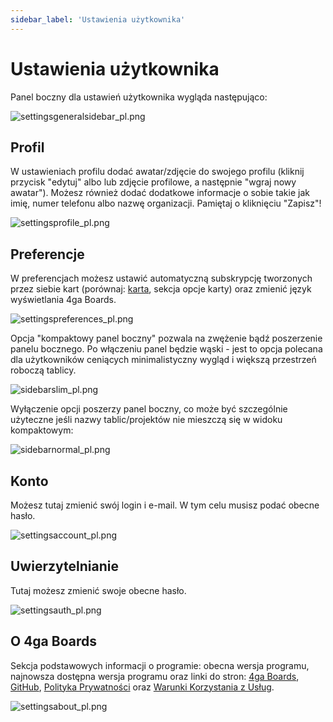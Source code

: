 ```yaml
---
sidebar_label: 'Ustawienia użytkownika'
---
```


# Ustawienia użytkownika

Panel boczny dla ustawień użytkownika wygląda następująco:

![settingsgeneralsidebar_pl.png](@site/pictures/settingsgeneralsidebar_pl.png)

## Profil
W ustawieniach profilu dodać awatar/zdjęcie do swojego profilu (kliknij przycisk "edytuj" albo lub zdjęcie profilowe, a następnie "wgraj nowy awatar"). Możesz również dodać dodatkowe informacje o sobie takie jak imię, numer telefonu albo nazwę organizacji. Pamiętaj o kliknięciu "Zapisz"!

![settingsprofile_pl.png](@site/pictures/settingsprofile_pl.png)

## Preferencje
W preferencjach możesz ustawić automatyczną subskrypcję tworzonych przez siebie kart (porównaj: [karta](./card), sekcja opcje karty) oraz zmienić język wyświetlania 4ga Boards.

![settingspreferences_pl.png](@site/pictures/settingspreferences_pl.png)

Opcja "kompaktowy panel boczny" pozwala na zwężenie bądź poszerzenie panelu bocznego. Po włączeniu panel będzie wąski - jest to opcja polecana dla użytkowników ceniących minimalistyczny wygląd i większą przestrzeń roboczą tablicy.

![sidebarslim_pl.png](@site/pictures/sidebarslim_pl.png)

Wyłączenie opcji poszerzy panel boczny, co może być szczególnie użyteczne jeśli nazwy tablic/projektów nie mieszczą się w widoku kompaktowym:

![sidebarnormal_pl.png](@site/pictures/sidebarnormal_pl.png)

## Konto
Możesz tutaj zmienić swój login i e-mail. W tym celu musisz podać obecne hasło.

![settingsaccount_pl.png](@site/pictures/settingsaccount_pl.png)

## Uwierzytelnianie
Tutaj możesz zmienić swoje obecne hasło.

![settingsauth_pl.png](@site/pictures/settingsauth_pl.png)

## O 4ga Boards
Sekcja podstawowych informacji o programie: obecna wersja programu, najnowsza dostępna wersja programu oraz linki do stron: [4ga Boards](https://4gaboards.com), [GitHub](https://github.com/RARgames/4gaBoards), [Polityka Prywatności](https://4gaboards.com/privacy-policy) oraz  [Warunki Korzystania z Usług](https://4gaboards.com/terms-of-service).

![settingsabout_pl.png](@site/pictures/settingsabout_pl.png)
